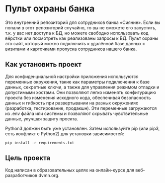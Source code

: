 # Пульт охраны банка

Это внутренний репозиторий для сотрудников банка «Сияние». Если вы попали в этот репозиторий случайно, то вы не сможете
его запустить, т.к. у вас нет доступа к БД, но можете свободно использовать код вёрстки или посмотреть как реализованы
запросы к БД. Пульт охраны это сайт, который можно подключить к удалённой базе данных с визитами и карточками пропуска
сотрудников нашего банка.

## Как установить проект

Для конфиденциальной настройки приложения используются переменные окружения, такие как параметры подключения к базе
данных, секретные ключи, а также для управления режимом отладки и допустимыми хостами. Они позволяют легко изменять
конфигурацию проекта без изменения исходного кода, обеспечивая безопасность данных и гибкость при развертывании на
разных окружениях (разработка, тестирование, продакшн). Эти переменные загружаются из .env файла или системы и позволяют
скрывать чувствительные данные, улучшая защиту проекта.

Python3 должен быть уже установлен. Затем используйте pip (или pip3, есть конфликт с Python2) для установки
зависимостей:

```shell
pip install -r requirements.txt
```

## Цель проекта

Код написан в образовательных целях на онлайн-курсе для веб-разработчиков dvmn.org.